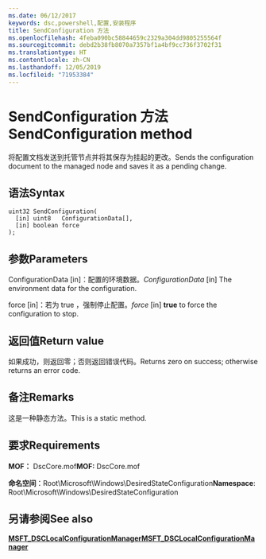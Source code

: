 ```yaml
---
ms.date: 06/12/2017
keywords: dsc,powershell,配置,安装程序
title: SendConfiguration 方法
ms.openlocfilehash: 4feba090bc58844659c2329a304dd9805255564f
ms.sourcegitcommit: debd2b38fb8070a7357bf1a4bf9cc736f3702f31
ms.translationtype: HT
ms.contentlocale: zh-CN
ms.lasthandoff: 12/05/2019
ms.locfileid: "71953384"
---
```

# <a name="sendconfiguration-method"></a><span data-ttu-id="4c0a5-103">SendConfiguration 方法</span><span class="sxs-lookup"><span data-stu-id="4c0a5-103">SendConfiguration method</span></span>

<span data-ttu-id="4c0a5-104">将配置文档发送到托管节点并将其保存为挂起的更改。</span><span class="sxs-lookup"><span data-stu-id="4c0a5-104">Sends the configuration document to the managed node and saves it as a pending change.</span></span>

## <a name="syntax"></a><span data-ttu-id="4c0a5-105">语法</span><span class="sxs-lookup"><span data-stu-id="4c0a5-105">Syntax</span></span>

```mof
uint32 SendConfiguration(
  [in] uint8   ConfigurationData[],
  [in] boolean force
);
```

## <a name="parameters"></a><span data-ttu-id="4c0a5-106">参数</span><span class="sxs-lookup"><span data-stu-id="4c0a5-106">Parameters</span></span>

<span data-ttu-id="4c0a5-107">ConfigurationData  \[in\]：配置的环境数据。</span><span class="sxs-lookup"><span data-stu-id="4c0a5-107">*ConfigurationData* \[in\] The environment data for the configuration.</span></span>

<span data-ttu-id="4c0a5-108">force  \[in\]：若为 true  ，强制停止配置。</span><span class="sxs-lookup"><span data-stu-id="4c0a5-108">*force* \[in\] **true** to force the configuration to stop.</span></span>

## <a name="return-value"></a><span data-ttu-id="4c0a5-109">返回值</span><span class="sxs-lookup"><span data-stu-id="4c0a5-109">Return value</span></span>

<span data-ttu-id="4c0a5-110">如果成功，则返回零；否则返回错误代码。</span><span class="sxs-lookup"><span data-stu-id="4c0a5-110">Returns zero on success; otherwise returns an error code.</span></span>

## <a name="remarks"></a><span data-ttu-id="4c0a5-111">备注</span><span class="sxs-lookup"><span data-stu-id="4c0a5-111">Remarks</span></span>

<span data-ttu-id="4c0a5-112">这是一种静态方法。</span><span class="sxs-lookup"><span data-stu-id="4c0a5-112">This is a static method.</span></span>

## <a name="requirements"></a><span data-ttu-id="4c0a5-113">要求</span><span class="sxs-lookup"><span data-stu-id="4c0a5-113">Requirements</span></span>

<span data-ttu-id="4c0a5-114">**MOF：** DscCore.mof</span><span class="sxs-lookup"><span data-stu-id="4c0a5-114">**MOF:** DscCore.mof</span></span>

<span data-ttu-id="4c0a5-115">**命名空间**：Root\Microsoft\Windows\DesiredStateConfiguration</span><span class="sxs-lookup"><span data-stu-id="4c0a5-115">**Namespace**: Root\Microsoft\Windows\DesiredStateConfiguration</span></span>

## <a name="see-also"></a><span data-ttu-id="4c0a5-116">另请参阅</span><span class="sxs-lookup"><span data-stu-id="4c0a5-116">See also</span></span>

[<span data-ttu-id="4c0a5-117">**MSFT_DSCLocalConfigurationManager**</span><span class="sxs-lookup"><span data-stu-id="4c0a5-117">**MSFT_DSCLocalConfigurationManager**</span></span>](msft-dsclocalconfigurationmanager.md)
